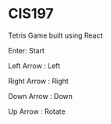 # CIS197

Tetris Game built using React

Enter: Start 

Left Arrow : Left

Right Arrow : Right

Down Arrow : Down

Up Arrow : Rotate

